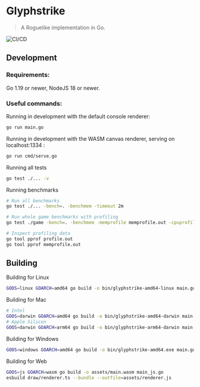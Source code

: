 # Glyphstrike

> A Roguelike implementation in Go.

![CI/CD](https://github.com/vgalaktionov/glyphstrike/actions/workflows/ci.yaml/badge.svg)

## Development

### Requirements:

Go 1.19 or newer, NodeJS 18 or newer.

### Useful commands:

Running in development with the default console renderer:

```bash
go run main.go
```

Running in development with the WASM canvas renderer, serving on localhost:1334 :

```bash
go run cmd/serve.go
```

Running all tests

```bash
go test ./... -v
```

Running benchmarks

```bash
# Run all benchmarks
go test ./... -bench=. -benchmem -timeout 2m

# Run whole game benchmarks with profiling
go test ./game -bench=. -benchmem -memprofile memprofile.out -cpuprofile profile.out

# Inspect profiling data
go tool pprof profile.out
go tool pprof memprofile.out
```

## Building

Building for Linux

```bash
GOOS=linux GOARCH=amd64 go build -o bin/glyphstrike-amd64-linux main.go
```

Building for Mac

```bash
# Intel
GOOS=darwin GOARCH=amd64 go build -o bin/glyphstrike-amd64-darwin main.go
# Apple Silicon
GOOS=darwin GOARCH=arm64 go build -o bin/glyphstrike-arm64-darwin main.go
```

Building for Windows

```bash
GOOS=windows GOARCH=amd64 go build -o bin/glyphstrike-amd64.exe main.go
```

Building for Web

```bash
GOOS=js GOARCH=wasm go build -o assets/main.wasm main_js.go
esbuild draw/renderer.ts --bundle --outfile=assets/renderer.js
```
